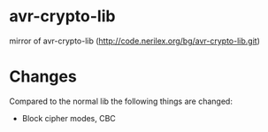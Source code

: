 # avr-crypto-lib
mirror of avr-crypto-lib (http://code.nerilex.org/bg/avr-crypto-lib.git)

# Changes
Compared to the normal lib the following things are changed:
* Block cipher modes, CBC
